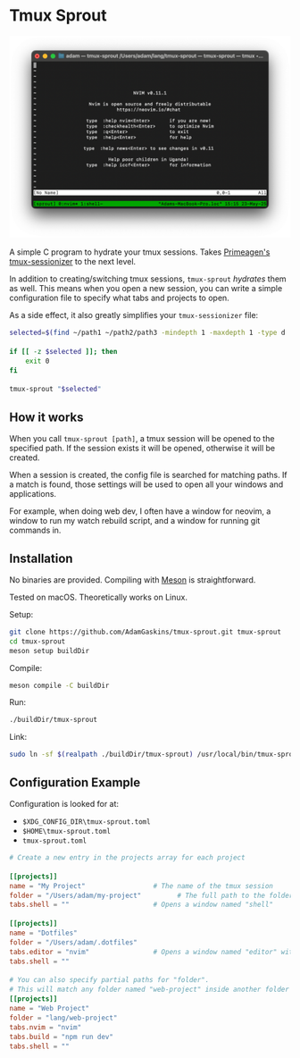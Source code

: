 # Tmux Sprout

<div align="center">
    <img width="720px" src="assets/screenshot.png" />
</div>

A simple C program to hydrate your tmux sessions. Takes [Primeagen's tmux-sessionizer](https://github.com/ThePrimeagen/tmux-sessionizer) to the next level.

In addition to creating/switching tmux sessions, `tmux-sprout` *hydrates* them as well. This means when you open a new session, you can write a simple configuration file to specify what tabs and projects to open.

As a side effect, it also greatly simplifies your `tmux-sessionizer` file:

```sh
selected=$(find ~/path1 ~/path2/path3 -mindepth 1 -maxdepth 1 -type d | fzf)

if [[ -z $selected ]]; then
    exit 0
fi

tmux-sprout "$selected"
```

## How it works

When you call `tmux-sprout [path]`, a tmux session will be opened to the specified path. If the session exists it will be opened, otherwise it will be created.

When a session is created, the config file is searched for matching paths. If a match is found, those settings will be used to open all your windows and applications.

For example, when doing web dev, I often have a window for neovim, a window to run my watch rebuild script, and a window for running git commands in.

## Installation

No binaries are provided. Compiling with [Meson](https://mesonbuild.com/SimpleStart.html) is straightforward.

Tested on macOS. Theoretically works on Linux.

Setup:
```sh
git clone https://github.com/AdamGaskins/tmux-sprout.git tmux-sprout
cd tmux-sprout
meson setup buildDir
```

Compile:
```sh
meson compile -C buildDir
```

Run:
```sh
./buildDir/tmux-sprout
```

Link:
```sh
sudo ln -sf $(realpath ./buildDir/tmux-sprout) /usr/local/bin/tmux-sprout
```

## Configuration Example

Configuration is looked for at:
* `$XDG_CONFIG_DIR\tmux-sprout.toml`
* `$HOME\tmux-sprout.toml`
* `tmux-sprout.toml`

```toml
# Create a new entry in the projects array for each project

[[projects]]
name = "My Project"                 # The name of the tmux session
folder = "/Users/adam/my-project"         # The full path to the folder
tabs.shell = ""                     # Opens a window named "shell"

[[projects]]
name = "Dotfiles"
folder = "/Users/adam/.dotfiles"
tabs.editor = "nvim"                # Opens a window named "editor" with neovim
tabs.shell = ""

# You can also specify partial paths for "folder".
# This will match any folder named "web-project" inside another folder named "lang".
[[projects]]
name = "Web Project"
folder = "lang/web-project"
tabs.nvim = "nvim"
tabs.build = "npm run dev"
tabs.shell = ""
```
